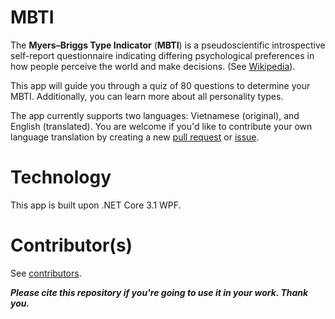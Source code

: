 # MBTI
The **Myers–Briggs Type Indicator** (**MBTI**) is a pseudoscientific introspective self-report questionnaire indicating differing psychological preferences in how people perceive the world and make decisions. (See [Wikipedia](https://en.wikipedia.org/wiki/Myers%E2%80%93Briggs_Type_Indicator)).

This app will guide you through a quiz of 80 questions to determine your MBTI. Additionally, you can learn more about all personality types.

The app currently supports two languages: Vietnamese (original), and English (translated). You are welcome if you'd like to contribute your own language translation by creating a new [pull request](https://github.com/manhquynh-github/MBTI/pulls) or [issue](https://github.com/manhquynh-github/MBTI/issue).

# Technology
This app is built upon .NET Core 3.1 WPF.

# Contributor(s)
See [contributors](https://github.com/manhquynh-github/MBTI/graphs/contributors).

**_Please cite this repository if you're going to use it in your work. Thank you._**
